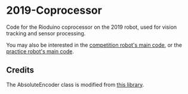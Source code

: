# 2019-Coprocessor

Code for the Rioduino coprocessor on the 2019 robot, used for vision tracking and sensor processing.

You may also be interested in the [competition robot's main code](https://github.com/Team980/2019), or the [practice robot's main code](https://github.com/Team980/2019-Practice).

## Credits

The AbsoluteEncoder class is modified from [this library](https://github.com/howardmumu/AS5145_Arduino).